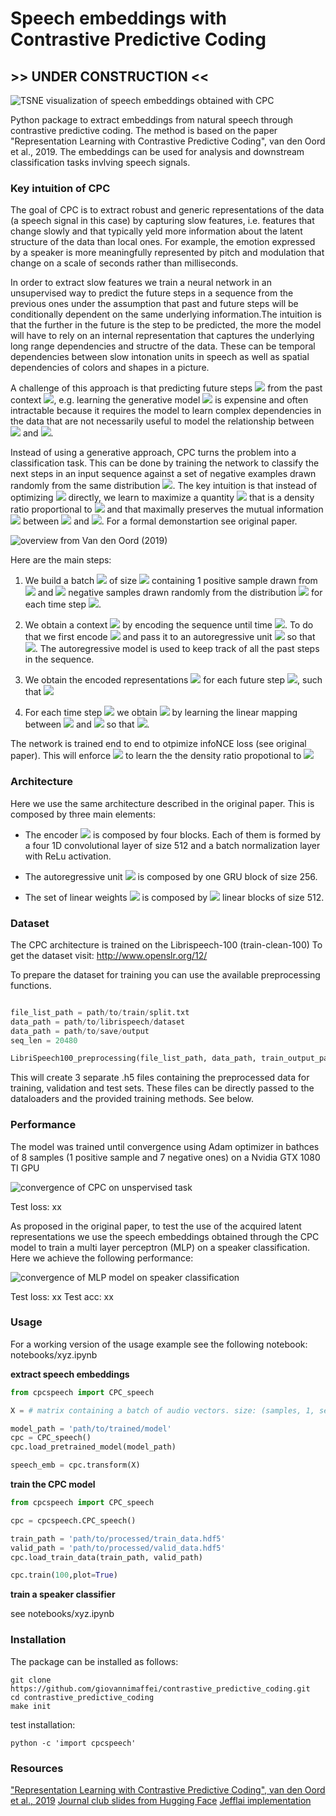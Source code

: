 # Speech embeddings with Contrastive Predictive Coding

## >> UNDER CONSTRUCTION <<

![TSNE visualization of speech embeddings obtained with CPC](images/tsne.jpg)

Python package to extract embeddings from natural speech through contrastive predictive coding. The method is based on the paper 
"Representation Learning with Contrastive Predictive Coding", van den Oord et al., 2019. The embeddings can be used for analysis and downstream classification tasks invlving speech signals.

### Key intuition of CPC

The goal of CPC is to extract robust and generic representations of the data (a speech signal in this case) by capturing slow features, i.e. features that change slowly and that typically yeld more information about the latent structure of the data than local ones. For example, the emotion expressed by a speaker is more meaningfully represented by pitch and modulation that change on a scale of seconds rather than milliseconds.

In order to extract slow features we train a neural network in an unsupervised way to predict the future steps in a sequence from the previous ones under the assumption that past and future steps will be conditionally dependent on the same underlying information.The intuition is that the further in the future is the step to be predicted, the more the model will have to rely on an internal representation that captures the underlying long range dependencies and structre of the data. These can be temporal dependencies between slow intonation units in speech as well as spatial dependencies of colors and shapes in a picture.

A challenge of this approach is that predicting future steps <img src="https://render.githubusercontent.com/render/math?math=x_{t+k}"> from the past context <img src="https://render.githubusercontent.com/render/math?math=c_{t}">, e.g. learning the generative model <img src="https://render.githubusercontent.com/render/math?math=P(x_{t+k}|c_{t})"> is expensine and often intractable because it requires the model to learn complex dependencies in the data that are not necessarily useful to model the relationship between <img src="https://render.githubusercontent.com/render/math?math=c"> and <img src="https://render.githubusercontent.com/render/math?math=x">. 

Instead of using a generative approach, CPC turns the problem into a classification task. This can be done by training the network to classify the next steps in an input sequence against a set of negative examples drawn randomly from the same distribution <img src="https://render.githubusercontent.com/render/math?math=P(x_{t+k})">. The key intuition is that instead of optimizing <img src="https://render.githubusercontent.com/render/math?math=P(x_{t+k}|c_{t})"> directly, we learn to maximize a quantity <img src="https://render.githubusercontent.com/render/math?math=f(x,c)"> that is a density ratio proportional to <img src="https://render.githubusercontent.com/render/math?math=P(x_{t+k}|c_t) / P(x_{t+k})"> and that maximally preserves the mutual information <img src="https://render.githubusercontent.com/render/math?math=I(c,x)"> between <img src="https://render.githubusercontent.com/render/math?math=c"> and <img src="https://render.githubusercontent.com/render/math?math=x">. For a formal demonstartion see original paper. 

![overview from Van den Oord (2019)](images/overview.jpg)

Here are the main steps:

1. We build a batch <img src="https://render.githubusercontent.com/render/math?math=X"> of size <img src="https://render.githubusercontent.com/render/math?math=N"> containing 1 positive sample drawn from <img src="https://render.githubusercontent.com/render/math?math=p(x_{t + k} | c_t)"> and <img src="https://render.githubusercontent.com/render/math?math=N-1"> negative samples drawn randomly from the distribution <img src="https://render.githubusercontent.com/render/math?math=P(x_{t+k})"> for each time step <img src="https://render.githubusercontent.com/render/math?math=k">. 

2. We obtain a context <img src="https://render.githubusercontent.com/render/math?math=c_t"> by encoding the sequence until time <img src="https://render.githubusercontent.com/render/math?math=t">. To do that we first encode <img src="https://render.githubusercontent.com/render/math?math=c_t = g_{enc}(x_{t-k:t})"> and pass it to an autoregressive unit <img src="https://render.githubusercontent.com/render/math?math=g_{ar}"> so that <img src="https://render.githubusercontent.com/render/math?math=c_t = g_{ar}(g_{enc}(x_{t-k:t}))">. The autoregressive model is used to keep track of all the past steps in the sequence.

3. We obtain the encoded representations <img src="https://render.githubusercontent.com/render/math?math=z">  for each future step <img src="https://render.githubusercontent.com/render/math?math=k">, such that <img src="https://render.githubusercontent.com/render/math?math=z_{t+k} = g_{enc}(x_{t+k})">

4. For each time step <img src="https://render.githubusercontent.com/render/math?math=k"> we obtain <img src="https://render.githubusercontent.com/render/math?math=f_{k}(x_{t+k},c_{t})"> by learning the linear mapping between <img src="https://render.githubusercontent.com/render/math?math=c_{t}"> and <img src="https://render.githubusercontent.com/render/math?math=z_{t+k}"> so that <img src="https://render.githubusercontent.com/render/math?math=f_{k}(x_{t+k},c_{t}) = exp(z^T_{t+k} W_{k} c_{t})">.

The network is trained end to end to otpimize infoNCE loss (see original paper). This will enforce <img src="https://render.githubusercontent.com/render/math?math=f_{k}(x_{t+k},c_{t})"> to learn the the density ratio propotional to <img src="https://render.githubusercontent.com/render/math?math=P(x_{t+k}|c_t) / P(x_{t+k})">


### Architecture

Here we use the same architecture described in the original paper. This is composed by three main elements:

- The encoder <img src="https://render.githubusercontent.com/render/math?math=g_{enc}"> is composed by four blocks. Each of them is formed by a four 1D convolutional layer of size 512 and a batch normalization layer with ReLu activation.

- The autoregressive unit <img src="https://render.githubusercontent.com/render/math?math=g_{ar}"> is composed by one GRU block of size 256.

- The set of linear weights <img src="https://render.githubusercontent.com/render/math?math=W"> is composed by <img src="https://render.githubusercontent.com/render/math?math=k"> linear blocks of size 512.


### Dataset

The CPC architecture is trained on the Librispeech-100 (train-clean-100)
To get the dataset visit: http://www.openslr.org/12/

To prepare the dataset for training you can use the available preprocessing functions.

```python

file_list_path = path/to/train/split.txt
data_path = path/to/librispeech/dataset
data_path = path/to/save/output
seq_len = 20480

LibriSpeech100_preprocessing(file_list_path, data_path, train_output_path, seq_len)

```

This will create 3 separate .h5 files containing the preprocessed data for training, validation and test sets. These files can be directly passed to the dataloaders and the provided training methods. See below.


### Performance 

The model was trained until convergence using Adam optimizer in bathces of 8 samples (1 positive sample and 7 negative ones) on a Nvidia GTX 1080 TI GPU

![convergence of CPC on unspervised task](images/valid_loss.jpg)

Test loss: xx

As proposed in the original paper, to test the use of the acquired latent representations we use the speech embeddings obtained through the CPC model to train a multi layer perceptron (MLP) on a speaker classification. Here we achieve the following performance:

![convergence of MLP model on speaker classification](images/valid_loss_spk.jpg)

Test loss: xx
Test acc: xx



### Usage

For a working version of the usage example see the following notebook: notebooks/xyz.ipynb

**extract speech embeddings**

```python
from cpcspeech import CPC_speech

X = # matrix containing a batch of audio vectors. size: (samples, 1, sequence_len)

model_path = 'path/to/trained/model'
cpc = CPC_speech()
cpc.load_pretrained_model(model_path)

speech_emb = cpc.transform(X)
```


**train the CPC model**

```python
from cpcspeech import CPC_speech

cpc = cpcspeech.CPC_speech()

train_path = 'path/to/processed/train_data.hdf5'
valid_path = 'path/to/processed/valid_data.hdf5'
cpc.load_train_data(train_path, valid_path)

cpc.train(100,plot=True)
```

**train a speaker classifier**

see notebooks/xyz.ipynb


### Installation

The package can be installed as follows:

```
git clone https://github.com/giovannimaffei/contrastive_predictive_coding.git
cd contrastive_predictive_coding
make init
```

test installation:

```
python -c 'import cpcspeech'
```

### Resources

["Representation Learning with Contrastive Predictive Coding", van den Oord et al., 2019](https://arxiv.org/pdf/1807.03748v2.pdf)
[Journal club slides from Hugging Face](https://docs.google.com/presentation/d/1qxt7otjFI8iQSCpwzwTNei4_n4e4CIczC6nwy3jdiJY/edit#slide=id.p)
[Jefflai implementation](https://github.com/jefflai108/Contrastive-Predictive-Coding-PyTorch)

